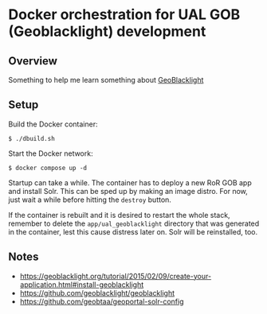 # Docker orchestration for UAL GOB (Geoblacklight) development

## Overview

Something to help me learn something about [GeoBlacklight](https://geoblacklight.org/)

## Setup

Build the Docker container:

```shell
$ ./dbuild.sh
```

Start the Docker network:

```shell
$ docker compose up -d
```

Startup can take a while. The container has to deploy a new RoR GOB app and install Solr. This can be sped up by making an image distro. For now, just wait a while before hitting the `destroy` button.

If the container is rebuilt and it is desired to restart the whole stack, remember to delete the `app/ual_geoblacklight` directory that was generated in the container, lest this cause distress later on. Solr will be reinstalled, too.

## Notes

* https://geoblacklight.org/tutorial/2015/02/09/create-your-application.html#install-geoblacklight
* https://github.com/geoblacklight/geoblacklight
* https://github.com/geobtaa/geoportal-solr-config
